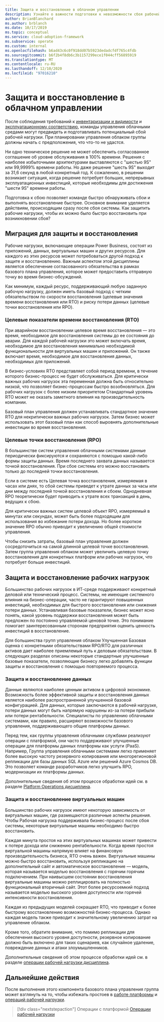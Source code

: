 ```yaml
---
title: Защита и восстановление в облачном управлении
description: Узнайте о важности подготовки к невозможности сбоя рабочей нагрузки. Эта подготовка позволяет команде выявлять сбои быстрее и быстро восстанавливаться.
author: BrianBlanchard
ms.author: brblanch
ms.date: 10/17/2019
ms.topic: conceptual
ms.service: cloud-adoption-framework
ms.subservice: operate
ms.custom: internal
ms.openlocfilehash: b6ad43c6c0f918dd07b5923dedadcfdf765c4fdb
ms.sourcegitcommit: b6f2b4f8db6c3b1157299ece1f044cff56895919
ms.translationtype: MT
ms.contentlocale: ru-RU
ms.lasthandoff: 12/10/2020
ms.locfileid: "97016210"
---
```

# <a name="protect-and-recover-in-cloud-management"></a>Защита и восстановление в облачном управлении

После соблюдения требований к [инвентаризации и видимости](./inventory.md) и [эксплуатационному соответствию](./operational-compliance.md), команды управления облачными средами могут предвидеть и подготавливать потенциальный сбой рабочей нагрузки. При планировании управления облаком группы должны начать с предположения, что что-то не удастся.

Ни одно техническое решение не может обеспечить согласованное соглашение об уровне обслуживания в 100% времени. Решения с наиболее избыточными архитектурами выставляются с "шестью 9S" или 99,9999% времени работы. Но даже решение "шесть 9S" выходит за 31,6 секунд в любой конкретный год. К сожалению, в решении возникает ситуация, когда решение потребует больших, непрерывных эксплуатационных инвестиций, которые необходимы для достижения "шести 9S" времени работы.

Подготовка к сбою позволяет команде быстро обнаруживать сбои и выполнять восстановление быстрее. Основное внимание уделяется действиям, происходящим сразу после сбоя системы. Как защитить рабочие нагрузки, чтобы их можно было быстро восстановить при возникновении сбоя?

## <a name="translate-protection-and-recovery-conversations"></a>Миграция для защиты и восстановления

Рабочие нагрузки, включающие операции Power Business, состоят из приложений, данных, виртуальных машин и других ресурсов. Для каждого из этих ресурсов может потребоваться другой подход к защите и восстановлению. Важным аспектом этой дисциплины является обеспечение согласованного обязательства в рамках базового плана управления, которое может предоставить отправную точку во время бизнес-обсуждений.

Как минимум, каждый ресурс, поддерживающий любую заданную рабочую нагрузку, должен иметь базовый подход с четким обязательством по скорости восстановления (целевые значения времени восстановления или RTO) и риску потери данных (целевые точки восстановления или RPO).

### <a name="recovery-time-objectives-rto"></a>Целевые показатели времени восстановления (RTO)

При аварийном восстановлении целевое время восстановления — это время, необходимое для восстановления системы до ее состояния до аварии. Для каждой рабочей нагрузки это может включать время, необходимое для восстановления минимально необходимой функциональности для виртуальных машин и приложений. Он также включает время, необходимое для восстановления данных, необходимых для приложений.

В бизнес-условиях RTO представляет собой период времени, в течение которого бизнес-процесс не будет обслуживаться. Для критически важных рабочих нагрузок эта переменная должна быть относительно низкой, что позволяет бизнес-процессам быстро возобновляться. Для рабочих нагрузок с более низким приоритетом Стандартный уровень RTO может не оказать заметного влияния на производительность компании.

Базовый план управления должен устанавливать стандартное значение RTO для некритически важных рабочих нагрузок. Затем бизнес может использовать этот базовый план как способ выровнять дополнительные инвестиции во время восстановления.

### <a name="recovery-point-objectives-rpo"></a>Целевые точки восстановления (RPO)

В большинстве систем управления облачными системами данные периодически фиксируются и сохраняются с помощью какой-либо формы защиты данных. Время последнего захвата данных называется точкой восстановления. При сбое системы его можно восстановить только до последней точки восстановления.

Если в системе есть Целевая точка восстановления, измеряемая в часах или днях, то сбой системы приведет к утрате данных за часы или дни между последней точкой восстановления и сбоем. Однодневная RPO теоретически будет приводить к утрате всех транзакций в день, ведущих к сбою.

Для критически важных систем целевой объект RPO, измеряемый в минутах или секундах, может быть более подходящим для использования во избежание потери дохода. Но более короткое значение RPO обычно приводит к увеличению общей стоимости управления.

Чтобы снизить затраты, базовый план управления должен сосредоточиться на самой длинной целевой точке восстановления. Затем группа управления облаком может увеличить целевую точку восстановления для конкретных платформ или рабочих нагрузок, что потребует больше инвестиций.

## <a name="protect-and-recover-workloads"></a>Защита и восстановление рабочих нагрузок

Большинство рабочих нагрузок в ИТ-среде поддерживают конкретный деловой или технический процесс. Системы, не имеющие системного влияния на бизнес-операции, часто не гарантируют повышенных инвестиций, необходимых для быстрого восстановления или снижения потери данных. Устанавливая базовые показатели, бизнес может ясно понять, какой уровень поддержки восстановления может быть предложен по постоянно управляемой ценовой точке. Это понимание помогает заинтересованным сторонам предприятия оценить ценность инвестиций в восстановление.

Для большинства групп управления облаком Улучшенная Базовая оценка с конкретными обязательствами RPO/RTO для различных активов дает наиболее приемлемый путь к деловым обязательствам. В следующих разделах описаны некоторые стандартные улучшенные базовые показатели, позволяющие бизнесу легко добавлять функции защиты и восстановления с помощью повторяемого процесса.

### <a name="protect-and-recover-data"></a>Защита и восстановление данных

Данные являются наиболее ценным активом в цифровой экономике. Возможность более эффективной защиты и восстановления данных является наиболее распространенной улучшенной базовой конфигурацией. Для данных, которые заключаются в рабочей нагрузке, потери данных могут быть напрямую нарушены из-за потери прибыли или потери рентабельности. Специалисты по управлению облачными системами, как правило, расширяют возможности базового управления, поддерживающего общие платформы данных.

Перед тем, как группы управления облачными службами реализуют операции с платформой, они часто поддерживают улучшенные операции для платформы данных платформы как услуги (PaaS). Например, Группа управления облачными системами легко применяет более высокую частоту резервного копирования или многорегионовой репликации для базы данных SQL Azure или решений Azure Cosmos DB. Это позволяет команде разработчиков легко улучшить RPO, модернизации их платформы данных.

Дополнительные сведения об этом процессе обработки идей см. в разделе [Platform Operations дисциплина](./platform.md).

### <a name="protect-and-recover-vms"></a>Защита и восстановление виртуальных машин

Большинство рабочих нагрузок имеют некоторую зависимость от виртуальных машин, где размещаются различные аспекты решения. Чтобы Рабочая нагрузка поддерживала бизнес-процесс после сбоя системы, некоторые виртуальные машины необходимо быстро восстановить.

Каждая минута простоя на этих виртуальных машинах может привести к потере дохода или снижению рентабельности. Когда время простоя виртуальной машины напрямую влияет на финансовую производительность бизнеса, RTO очень важен. Виртуальные машины можно быстро восстановить, используя репликацию на дополнительный сайт и автоматическое восстановление — модель, которая называется моделью восстановления с горячим горячим подключением. При наивысшем состоянии восстановления виртуальные машины можно реплицировать на полностью функциональный вторичный сайт. Этот более ресурсоемкий подход называется моделью высокого уровня доступности или горячей интенсивности восстановления.

Каждая из предыдущих моделей сокращает RTO, что приводит к более быстрому восстановлению возможностей бизнес-процесса. Однако каждая модель также приводит к значительному увеличению затрат на управление облаком.

Кроме того, обратите внимание, что помимо репликации для обеспечения высокого уровня доступности, резервное копирование должно быть включено для таких сценариев, как случайное удаление, повреждение данных и атаки злоумышленников.

Дополнительные сведения об этом процессе обработки идей см. в разделе [операции рабочей нагрузки дисциплина](./workload.md).

## <a name="next-steps"></a>Дальнейшие действия

После выполнения этого компонента базового плана управления группа может взглянуть на то, чтобы избежать простоев в [работе платформы](./platform.md) и [операций рабочей нагрузки](./workload.md).

> [!div class="nextstepaction"]
> Операции с платформой [](./platform.md) 
>  [Операции рабочей нагрузки](./workload.md)
